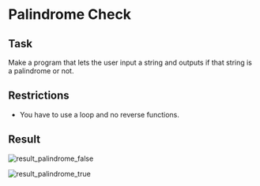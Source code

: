 # Palindrome Check

## Task

Make a program that lets the user input a string and outputs if that string is a palindrome or not.

## Restrictions

- You have to use a loop and no reverse functions.

## Result

![result_palindrome_false](https://user-images.githubusercontent.com/38757664/200115612-1fbea007-e429-48c5-bf02-88dabd62fb4a.png)

![result_palindrome_true](https://user-images.githubusercontent.com/38757664/200115614-5b1ccfb6-2620-4322-80cc-2afd2c69b443.png)
